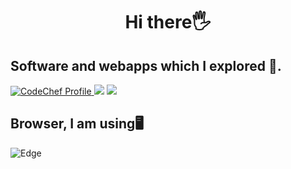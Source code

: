 <h1 align="center">Hi there🖐</h1>
<p align="center">
  
  <h2>Software and webapps which I explored 🎒.</h2>
  <div display="flex">
  <a href="https://www.codechef.com/users/solar_hares_31">
    <img src="https://img.shields.io/badge/CodeChef-%23964B00.svg?style=for-the-badge&logo=CodeChef&logoColor=white" alt="CodeChef Profile">
</a>
    <img src="https://img.shields.io/badge/blender-%23F5792A.svg?style=for-the-badge&logo=blender&logoColor=white">
    <a herf="https://cloud.unity.com/account/zenicrpg124">
      <img src="https://img.shields.io/badge/unity-%23000000.svg?style=for-the-badge&logo=unity&logoColor=white">
    </a>
</div>
 <h2>Browser, I am using🖥</h2>
  <img src="https://www.vectorlogo.zone/logos/microsoft_edge/microsoft_edge-ar21.svg" alt="Edge">
</p>
